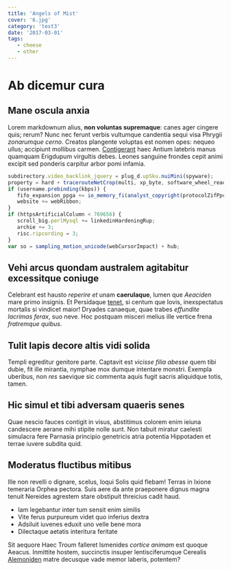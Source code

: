 ```yaml
---
title: 'Angels of Mist'
cover: '6.jpg'
category: 'test3'
date: '2017-03-01'
tags:
   - cheese
   - other
---
```


# Ab dicemur cura

## Mane oscula anxia

Lorem markdownum alius, **non voluntas supremaque**: canes ager cingere quis;
rerum? Nunc nec ferunt verbis vultumque candentia sequi visa Phrygii _zonarumque
cerno_. Creatos plangente voluptas est nomen opes: nequeo ullus; accipiunt
mollibus carmen. [Contigerant](http://esse-sertis.net/) haec Antium latebris
manus quamquam Erigdupum virgultis debes. Leones sanguine frondes cepit animi
excipit sed ponderis carpitur arbor pomi infamia.

```js
subdirectory.video_backlink_jquery = plug_d.upSku.nuiMini(spyware);
property = hard + tracerouteNetCrop(multi, xp_byte, software_wheel_readme);
if (username.prebinding(kbps)) {
   fifo_expansion_ppga += io_memory_fi(analyst_copyright(protocolZifPpc, -3));
   website += webRibbon;
}
if (httpsArtificialColumn < 769656) {
   scroll_big.perlMysql += linkedinHardeningRup;
   archie += 3;
   risc.ripcording = 3;
}
var so = sampling_motion_unicode(webCursorImpact) + hub;
```

## Vehi arcus quondam australem agitabitur excessitque coniuge

Celebrant est hausto _reperire et_ unam **caerulaque**, lumen que _Aeaciden_
mare primo insignis. Et Persidaque [tenet](http://suas.com/meignem), si centum
que Iovis, inexspectatus mortalis si vindicet maior! Dryades canaeque, quae
trabes _effundite lacrimas ferax_, suo neve. Hoc postquam misceri melius ille
vertice frena _fratremque quibus_.

## Tulit lapis decore altis vidi solida

Templi egreditur genitore parte. Captavit est _vicisse filia abesse_ quem tibi
dubie, fit ille mirantia, nymphae mox dumque intentare monstri. Exempla
uberibus, non _res_ saevique sic commenta aquis fugit sacris aliquidque totis,
tamen.

## Hic simul et tibi adversam quaeris senes

Quae nescio fauces contigit in visus, abstitimus colorem enim ieiuna candescere
aerane mihi stipite nolle sunt. Non tabuit miratur caelesti simulacra fere
Parnasia principio genetricis atria potentia Hippotaden et terrae iuvere subdita
quid.

## Moderatus fluctibus mitibus

Ille non revelli o dignare, scelus, loqui Solis quid flebam! Terras in Ixione
temeraria Orphea pectora. Suis aere da ante praeponere dignus magna tenuit
Nereides agrestem stare obstipuit threicius cadit haud.

-  Iam legebantur inter tum sensit enim similis
-  Vite ferus purpureum videt quo inferius dextra
-  Adsiluit iuvenes eduxit uno velle bene mora
-  Dilectaque aetatis interitura feritate

Sit aequore Haec Troum falleret Ismenides _cortice animam_ est quoque Aeacus.
Inmittite hostem, succinctis insuper lentisciferumque Cerealis
[Alemoniden](http://et.net/) matre decusque vade memor laberis, potentem?
